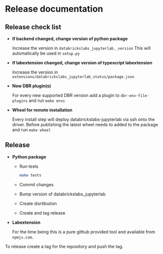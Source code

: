 # Release documentation

## Release check list

- **If backend changed, change version of python package**

    Increase the version in `databrickslabs_jupyterlab._version` This will automatically be used in `setup.py`

- **If labextension changed, change version of typescript labextension**

    Increase the version in `extensions/databrickslabs_jupyterlab_status/package.json`

- **New DBR plugin(s)**

    For every new supported DBR version add a plugin to `dbr-env-file-plugins` and run `make envs`

- **Wheel for remote installation**

    Every install step will deploy databrickslabs-jupyterlab via ssh onto the driver. Before publishing the latest wheel needs to added to the package and run `make wheel`

## Release

- **Python package**

    - Run tests

        ```bash
        make tests
        ```

    - Commit changes

    - Bump version of databrickslabs_jupyterlab

    - Create disrtibution

    - Create and tag release

- **Labextension**

    For the time being this is a pure github provided tool and available from `npmjs.com`. 

To release create a tag for the repository and push the tag.
